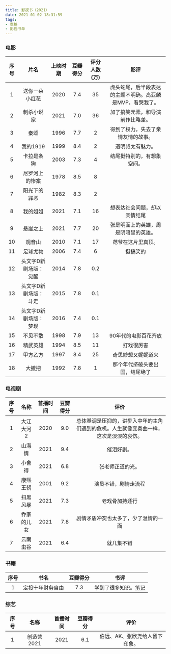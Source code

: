 ```yaml
---
title: 影视书（2021）
date: 2021-01-02 18:31:59
tags:
- 表格
- 影视书单
---
```


### 电影

|序号|片名|上映时期|豆瓣得分|评分人数(万)|影评|
|:-:|:-:|:-:|:-:|:-:|:-:|
|1|送你一朵小红花|2020|7.4|35|虎头蛇尾，后半段表达的主题不明确。高亚麟是MVP，看哭我了。|
|2|刺杀小说家|2021|7.0|36|加了搞笑元素，和导演前作比略差。|
|3|秦颂|1996|7.7|2|得到了权力，失去了亲情友情的故事。|
|4|我的1919|1999|8.4|2|道明叔太有魅力。|
|5|卡拉是条狗|2003|7.3|4|结尾挺特别的，有想象空间。|
|6|尼罗河上的惨案|1978|8.5|8||
|7|阳光下的罪恶|1982|8.3|2|
|8|我的姐姐|2021|7.1|16|想表达社会问题，却以亲情结尾|
|9|悬崖之上|2021|7.7|20|张是明面上的英雄，周是阴暗里的英雄。|
|10|观音山|2010|7.1|17|范爷在这片里真顶。|
|11|足球尤物|2006|7.4|6|挺搞笑的|
|12|头文字D新剧场版：觉醒|2014|7.8|0.2|
|13|头文字D新剧场版：斗走|2015|7.8|0.1|
|14|头文字D新剧场版：梦现|2016|7.4|0.1|
|15|不见不散|1998|7.9|13|90年代的电影百花齐放|
|16|精武英雄|1994|8.5|11|打戏很厉害|
|17|甲方乙方|1997|8.4|25|奇思妙想又娓娓道来|
|18|大撒把|1992|7.8|1|那个年代挤破头要出国，结尾绝了|


### 电视剧

|序号|名称|首播时间|豆瓣得分|评价|
|:-:|:-:|:-:|:-:|:-:|
|1|大江大河2|2020|9.0|总体基调是压抑的，讲步入中年的主角们遇到的危机。人生就像变奏曲一样，这次是淡淡的哀伤。|
|2|山海情|2021|9.4|催泪好剧。|
|3|小舍得|2021|6.8|张老师正道的光。|
|4|康熙王朝|2001|9.2|演员不错，剧情走流程|
|5|扫黑风暴|2021|7.3|老戏骨加持还行|
|6|乔家的儿女|2021|7.8|剧情矛盾冲突也太多了，少了温情的一面|
|7|云南虫谷|2021|6.4|就几集不错|

### 书籍

|序号|书名|豆瓣得分|书评|
|:-:|:-:|:-:|:-:|
|1|定投十年财务自由|7.3|学到了很多知识。[笔记](https://amasawaseiji.github.io/2021/01/17/【定投十年财务自由】/)|

### 综艺

|序号|名称|首播时间|豆瓣得分|评价|
|:-:|:-:|:-:|:-:|:-:|
|1|创造营2021|2021|6.1|伯远、AK、张欣尧给人留下印象。|
